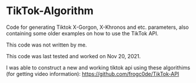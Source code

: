 # TikTok-Algorithm
Code for generating Tiktok X-Gorgon, X-Khronos and etc. parameters, also containing some older examples on how to use the TikTok API.

This code was not written by me.

This code was last tested and worked on Nov 20, 2021.

I was able to construct a new and working tiktok api using these algorithims (for getting video information): https://github.com/frogc0de/TikTok-API

